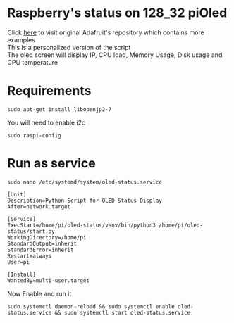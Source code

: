 # Raspberry's status on 128_32 piOled

Click [here](https://github.com/adafruit/Adafruit_Python_SSD1306) to visit original Adafruit's repository which contains
more examples  
This is a personalized version of the script  
The oled screen will display IP, CPU load, Memory Usage, Disk usage and CPU temperature

# Requirements

```shell
sudo apt-get install libopenjp2-7
```

You will need to enable i2c

```shell
sudo raspi-config
```

# Run as service

```shell
sudo nano /etc/systemd/system/oled-status.service
```

```text
[Unit]
Description=Python Script for OLED Status Display
After=network.target

[Service]
ExecStart=/home/pi/oled-status/venv/bin/python3 /home/pi/oled-status/start.py
WorkingDirectory=/home/pi
StandardOutput=inherit
StandardError=inherit
Restart=always
User=pi

[Install]
WantedBy=multi-user.target
```

Now Enable and run it

```shell
sudo systemctl daemon-reload && sudo systemctl enable oled-status.service && sudo systemctl start oled-status.service
```
